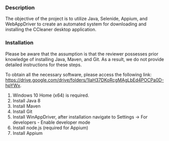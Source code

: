 ### Description

The objective of the project is to utilize Java, Selenide, Appium, and WebAppDriver to create an automated system for downloading and installing the CCleaner desktop application.
### Installation

Please be aware that the assumption is that the reviewer possesses prior knowledge of installing Java, Maven, and Git. As a result, we do not provide detailed instructions for these steps.

To obtain all the necessary software, please access the following link: https://drive.google.com/drive/folders/1IaH37DKoRcgMAgLbEd4POCPa0D-hpYWx.

1. Windows 10 Home (x64) is required.
2. Install Java 8
3. Install Maven
4. Install Git
5. Install WinAppDriver, after installation navigate to Settings -> For developers - Enable developer mode
6. Install node.js (required for Appium)
7. Install Appium
